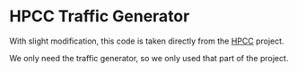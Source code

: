 # HPCC Traffic Generator

With slight modification, this code is taken directly from the [HPCC](https://github.com/alibaba-edu/High-Precision-Congestion-Control) project.

We only need the traffic generator, so we only used that part of the project. 
